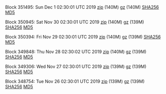 Block 351495: Sun Dec  1 02:30:01 UTC 2019 [zip](https://files.01coin.io/mainnet/2019-12-01/bootstrap.dat.zip) (140M) [gz](https://files.01coin.io/mainnet/2019-12-01/bootstrap.dat.tar.gz) (140M) [SHA256](https://files.01coin.io/mainnet/2019-12-01/sha256.txt) [MD5](https://files.01coin.io/mainnet/2019-12-01/md5.txt)

Block 350945: Sat Nov 30 02:30:01 UTC 2019 [zip](https://files.01coin.io/mainnet/2019-11-30/bootstrap.dat.zip) (140M) [gz](https://files.01coin.io/mainnet/2019-11-30/bootstrap.dat.tar.gz) (139M) [SHA256](https://files.01coin.io/mainnet/2019-11-30/sha256.txt) [MD5](https://files.01coin.io/mainnet/2019-11-30/md5.txt)

Block 350394: Fri Nov 29 02:30:01 UTC 2019 [zip](https://files.01coin.io/mainnet/2019-11-29/bootstrap.dat.zip) (140M) [gz](https://files.01coin.io/mainnet/2019-11-29/bootstrap.dat.tar.gz) (139M) [SHA256](https://files.01coin.io/mainnet/2019-11-29/sha256.txt) [MD5](https://files.01coin.io/mainnet/2019-11-29/md5.txt)

Block 349848: Thu Nov 28 02:30:02 UTC 2019 [zip](https://files.01coin.io/mainnet/2019-11-28/bootstrap.dat.zip) (140M) [gz](https://files.01coin.io/mainnet/2019-11-28/bootstrap.dat.tar.gz) (139M) [SHA256](https://files.01coin.io/mainnet/2019-11-28/sha256.txt) [MD5](https://files.01coin.io/mainnet/2019-11-28/md5.txt)

Block 349306: Wed Nov 27 02:30:01 UTC 2019 [zip](https://files.01coin.io/mainnet/2019-11-27/bootstrap.dat.zip) (139M) [gz](https://files.01coin.io/mainnet/2019-11-27/bootstrap.dat.tar.gz) (139M) [SHA256](https://files.01coin.io/mainnet/2019-11-27/sha256.txt) [MD5](https://files.01coin.io/mainnet/2019-11-27/md5.txt)

Block 348754: Tue Nov 26 02:30:01 UTC 2019 [zip](https://files.01coin.io/mainnet/2019-11-26/bootstrap.dat.zip) (139M) [gz](https://files.01coin.io/mainnet/2019-11-26/bootstrap.dat.tar.gz) (139M) [SHA256](https://files.01coin.io/mainnet/2019-11-26/sha256.txt) [MD5](https://files.01coin.io/mainnet/2019-11-26/md5.txt)
